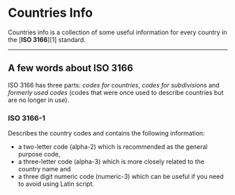 Countries Info
===================

Countries info is a collection of some useful information for every country in the [**ISO 3166**][1] standard.

----------

## A few words about ISO 3166

ISO 3166 has three parts: *codes for countries*, *codes for subdivisions* and *formerly used codes* (codes that were once used to describe countries but are no longer in use).

### ISO 3166-1

Describes the country codes and contains the following information:

 * a two-letter code (alpha-2) which is recommended as the general purpose code,
 * a three-letter code (alpha-3) which is more closely related to the country name and
 * a three digit numeric code (numeric-3) which can be useful if you need to avoid using Latin script.